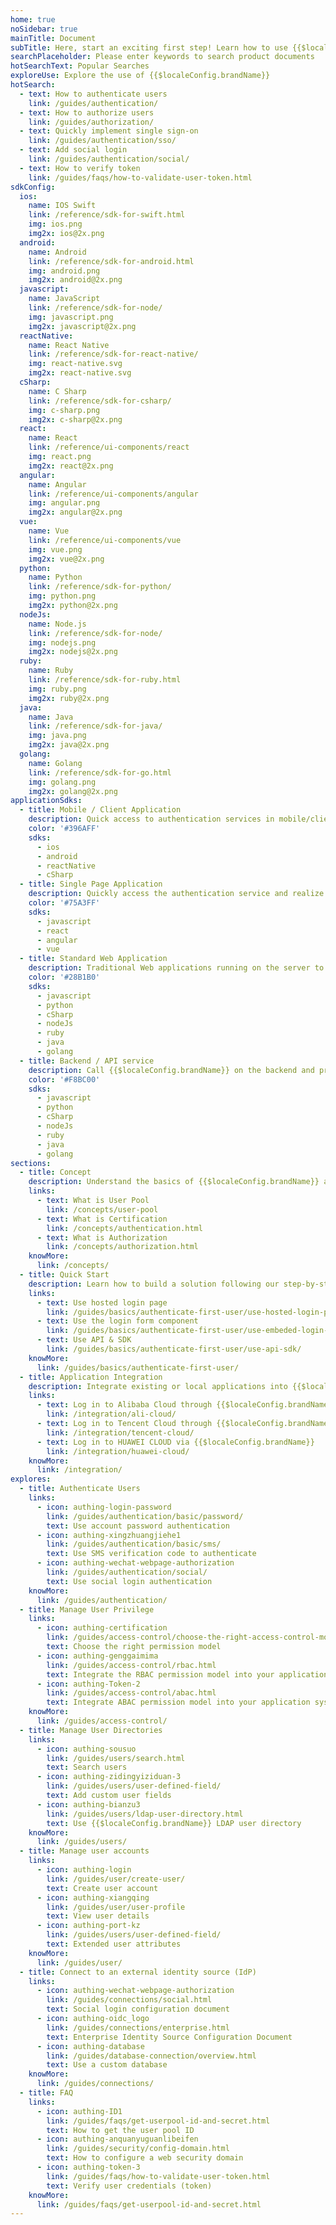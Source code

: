 ```yaml
---
home: true
noSidebar: true
mainTitle: Document
subTitle: Here, start an exciting first step! Learn how to use {{$localeConfig.brandName}} and the API provided by {{$localeConfig.brandName}}.
searchPlaceholder: Please enter keywords to search product documents
hotSearchText: Popular Searches
exploreUse: Explore the use of {{$localeConfig.brandName}}
hotSearch:
  - text: How to authenticate users
    link: /guides/authentication/
  - text: How to authorize users
    link: /guides/authorization/
  - text: Quickly implement single sign-on
    link: /guides/authentication/sso/
  - text: Add social login
    link: /guides/authentication/social/
  - text: How to verify token
    link: /guides/faqs/how-to-validate-user-token.html
sdkConfig:
  ios:
    name: IOS Swift
    link: /reference/sdk-for-swift.html
    img: ios.png
    img2x: ios@2x.png
  android:
    name: Android
    link: /reference/sdk-for-android.html
    img: android.png
    img2x: android@2x.png
  javascript:
    name: JavaScript
    link: /reference/sdk-for-node/
    img: javascript.png
    img2x: javascript@2x.png
  reactNative:
    name: React Native
    link: /reference/sdk-for-react-native/
    img: react-native.svg
    img2x: react-native.svg
  cSharp:
    name: C Sharp
    link: /reference/sdk-for-csharp/
    img: c-sharp.png
    img2x: c-sharp@2x.png
  react:
    name: React
    link: /reference/ui-components/react
    img: react.png
    img2x: react@2x.png
  angular:
    name: Angular
    link: /reference/ui-components/angular
    img: angular.png
    img2x: angular@2x.png
  vue:
    name: Vue
    link: /reference/ui-components/vue
    img: vue.png
    img2x: vue@2x.png
  python:
    name: Python
    link: /reference/sdk-for-python/
    img: python.png
    img2x: python@2x.png
  nodeJs:
    name: Node.js
    link: /reference/sdk-for-node/
    img: nodejs.png
    img2x: nodejs@2x.png
  ruby:
    name: Ruby
    link: /reference/sdk-for-ruby.html
    img: ruby.png
    img2x: ruby@2x.png
  java:
    name: Java
    link: /reference/sdk-for-java/
    img: java.png
    img2x: java@2x.png
  golang:
    name: Golang
    link: /reference/sdk-for-go.html
    img: golang.png
    img2x: golang@2x.png
applicationSdks:
  - title: Mobile / Client Application
    description: Quick access to authentication services in mobile/client applications
    color: '#396AFF'
    sdks:
      - ios
      - android
      - reactNative
      - cSharp
  - title: Single Page Application
    description: Quickly access the authentication service and realize single sign-on in the web application running in the browser
    color: '#75A3FF'
    sdks:
      - javascript
      - react
      - angular
      - vue
  - title: Standard Web Application
    description: Traditional Web applications running on the server to achieve unified authentication and authorization
    color: '#28B1B0'
    sdks:
      - javascript
      - python
      - cSharp
      - nodeJs
      - ruby
      - java
      - golang
  - title: Backend / API service
    description: Call {{$localeConfig.brandName}} on the backend and protect the API interface
    color: '#F8BC00'
    sdks:
      - javascript
      - python
      - cSharp
      - nodeJs
      - ruby
      - java
      - golang
sections:
  - title: Concept
    description: Understand the basics of {{$localeConfig.brandName}} architecture
    links:
      - text: What is User Pool
        link: /concepts/user-pool
      - text: What is Certification
        link: /concepts/authentication.html
      - text: What is Authorization
        link: /concepts/authorization.html
    knowMore:
      link: /concepts/
  - title: Quick Start
    description: Learn how to build a solution following our step-by-step instructions.
    links:
      - text: Use hosted login page
        link: /guides/basics/authenticate-first-user/use-hosted-login-page
      - text: Use the login form component
        link: /guides/basics/authenticate-first-user/use-embeded-login-component/
      - text: Use API & SDK
        link: /guides/basics/authenticate-first-user/use-api-sdk/
    knowMore:
      link: /guides/basics/authenticate-first-user/
  - title: Application Integration
    description: Integrate existing or local applications into {{$localeConfig.brandName}}.
    links:
      - text: Log in to Alibaba Cloud through {{$localeConfig.brandName}}
        link: /integration/ali-cloud/
      - text: Log in to Tencent Cloud through {{$localeConfig.brandName}}
        link: /integration/tencent-cloud/
      - text: Log in to HUAWEI CLOUD via {{$localeConfig.brandName}}
        link: /integration/huawei-cloud/
    knowMore:
      link: /integration/
explores:
  - title: Authenticate Users
    links:
      - icon: authing-login-password
        link: /guides/authentication/basic/password/
        text: Use account password authentication
      - icon: authing-xingzhuangjiehe1
        link: /guides/authentication/basic/sms/
        text: Use SMS verification code to authenticate
      - icon: authing-wechat-webpage-authorization
        link: /guides/authentication/social/
        text: Use social login authentication
    knowMore:
      link: /guides/authentication/
  - title: Manage User Privilege
    links:
      - icon: authing-certification
        link: /guides/access-control/choose-the-right-access-control-model.html
        text: Choose the right permission model
      - icon: authing-genggaimima
        link: /guides/access-control/rbac.html
        text: Integrate the RBAC permission model into your application system
      - icon: authing-Token-2
        link: /guides/access-control/abac.html
        text: Integrate ABAC permission model into your application system
    knowMore:
      link: /guides/access-control/
  - title: Manage User Directories
    links:
      - icon: authing-sousuo
        link: /guides/users/search.html
        text: Search users
      - icon: authing-zidingyiziduan-3
        link: /guides/users/user-defined-field/
        text: Add custom user fields
      - icon: authing-bianzu3
        link: /guides/users/ldap-user-directory.html
        text: Use {{$localeConfig.brandName}} LDAP user directory
    knowMore:
      link: /guides/users/
  - title: Manage user accounts
    links:
      - icon: authing-login
        link: /guides/user/create-user/
        text: Create user account
      - icon: authing-xiangqing
        link: /guides/user/user-profile
        text: View user details
      - icon: authing-port-kz
        link: /guides/users/user-defined-field/
        text: Extended user attributes
    knowMore:
      link: /guides/user/
  - title: Connect to an external identity source (IdP)
    links:
      - icon: authing-wechat-webpage-authorization
        link: /guides/connections/social.html
        text: Social login configuration document
      - icon: authing-oidc_logo
        link: /guides/connections/enterprise.html
        text: Enterprise Identity Source Configuration Document
      - icon: authing-database
        link: /guides/database-connection/overview.html
        text: Use a custom database
    knowMore:
      link: /guides/connections/
  - title: FAQ
    links:
      - icon: authing-ID1
        link: /guides/faqs/get-userpool-id-and-secret.html
        text: How to get the user pool ID
      - icon: authing-anquanyuguanlibeifen
        link: /guides/security/config-domain.html
        text: How to configure a web security domain
      - icon: authing-token-3
        link: /guides/faqs/how-to-validate-user-token.html
        text: Verify user credentials (token)
    knowMore:
      link: /guides/faqs/get-userpool-id-and-secret.html
---
```

